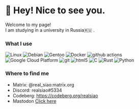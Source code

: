 <h1> 👋 Hey! Nice to see you.</h1>


<p>Welcome to my page! </br> I am studying in a university in Russia🇷🇺 <b></b>.</p>
<h3>What I use</h3>
<p>
  <img alt="Linux" src="https://img.shields.io/badge/-Linux-45b8d8?style=flat-square&logo=linux&logoColor=white" />
  <img alt="Debian" src="https://img.shields.io/badge/-Debian-45b8d8?style=flat-square&logo=Debian&logoColor=white" />
  <img alt="Gentoo" src="https://img.shields.io/badge/-Gentoo-45b8d8?style=flat-square&logo=Gentoo&logoColor=white" />



  <img alt="Docker" src="https://img.shields.io/badge/-Docker-46a2f1?style=flat-square&logo=docker&logoColor=white" />
  <img alt="github actions" src="https://img.shields.io/badge/-Github_Actions-2088FF?style=flat-square&logo=github-actions&logoColor=white" />
  <img alt="Google Cloud Platform" src="https://img.shields.io/badge/-Google_Cloud_Platform-1a73e8?style=flat-square&logo=google-cloud&logoColor=white" />
<img alt="git" src="https://img.shields.io/badge/-Git-F05032?style=flat-square&logo=git&logoColor=white" />
  <img alt="html5" src="https://img.shields.io/badge/-HTML5-E34F26?style=flat-square&logo=html5&logoColor=white" />
    <img alt="C" src="https://img.shields.io/badge/-C-E34F26?style=flat-square&logo=C&logoColor=white" />
    <img alt="Rust" src="https://img.shields.io/badge/-Rust-E34F26?style=flat-square&logo=Rust&logoColor=white" />
    <img alt="Python" src="https://img.shields.io/badge/-Python-E34F26?style=flat-square&logo=Python&logoColor=white" />


</p>

<h3>Where to find me</h3>

* Matrix: @real_siao:matrix.org
* Discord: realsiao#5334
* Codeberg: https://codeberg.org/realsiao
* Mastodon <a rel="me" href="https://pony.social/@ya_and_alone">Click here</a>






